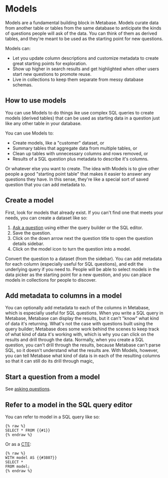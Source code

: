 # Models

Models are a fundamental building block in Metabase. Models curate data from another table or tables from the same database to anticipate the kinds of questions people will ask of the data. You can think of them as derived tables, and they're meant to be used as the starting point for new questions.

Models can:

- Let you update column descriptions and customize metadata to create great starting points for exploration.
- Show up higher in search results and get highlighted when other users start new questions to promote reuse.
- Live in collections to keep them separate from messy database schemas.

## How to use models

You can use Models to do things ike use complex SQL queries to create models (derived tables) that can be used as starting data in a question just like any other table in your database.

You can use Models to:

- Create models, like a "customer" dataset, or 
- Summary tables that aggregate data from multiple tables, or
- Clean up tables with unnecessary columns and rows removed, or
- Results of a SQL question plus metadata to describe it's columns.

Or whatever else you want to create. The idea with Models is to give other people a good "starting point table" that makes it easier to answer any questions they have. In this sense, they're like a special sort of saved question that you can add metadata to.

## Create a model

First, look for models that already exist. If you can't find one that meets your needs, you can create a dataset like so:

1. [Ask a question][question] using either the query builder or the SQL editor.
2. Save the question.
3. Click on the down arrow next the question title to open the question details sidebar.
4. Click on the model icon to turn the question into a model. 

Convert the question to a dataset (from the sidebar). You can add metadata for each column (especially useful for SQL questions), and edit the underlying query if you need to. People will be able to select models in the data picker as the starting point for a new question, and you can place models in collections for people to discover.

## Add metadata to columns in a model

You can optionally add metadata to each of the columns in Metabase, which is especially useful for SQL questions. When you write a SQL query in Metabase, Metabase can display the results, but it can't "know" what kind of data it's returning. What's not the case with questions built using the query builder; Metabase does some work behind the scenes to keep track of what kind of data it's working with, which is why you can click on the results and drill through the data. Normally, when you create a SQL question, you can't drill through the results, because Metabase can't parse SQL, so it doesn't understand what the results are. With Models, however, you can tell Metabase what kind of data is in each of the resulting columns so that it can still do its drill through magic, 

## Start a question from a model

See [asking questions][question].

## Refer to a model in the SQL query editor

You can refer to model in a SQL query like so:

```
{% raw %}
SELECT * FROM {{#1}}
{% endraw %}
```

Or as a [CTE][CTE]:

```
{% raw %}
WITH model AS {{#3807}}
SELECT *
FROM model;
{% endraw %}
```

[cte]: https://www.metabase.com/learn/sql-questions/sql-cte

[question]: 04-asking-questions.md
